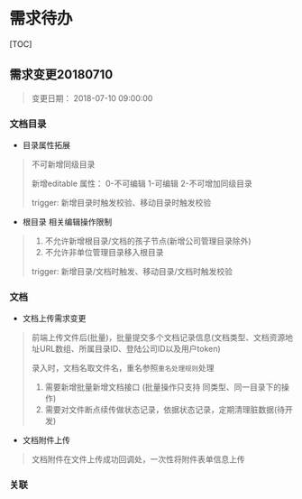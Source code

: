 # 需求待办

[TOC]



## 需求变更20180710

> 变更日期： 2018-07-10 09:00:00

### 文档目录

- 目录属性拓展

> 不可新增同级目录
>
> 新增editable 属性： 0-不可编辑 1-可编辑 2-不可增加同级目录
>
> trigger:  新增目录时触发校验、移动目录时触发校验

- 根目录 相关编辑操作限制

> 1. 不允许新增根目录/文档的孩子节点(新增公司管理目录除外)
> 2. 不允许非单位管理目录移入根目录
>
> trigger:  新增目录/文档时触发、移动目录/文档时触发校验



### 文档

- 文档上传需求变更

> 前端上传文件后(批量)，批量提交多个文档记录信息(文档类型、文档资源地址URL数组、所属目录ID、登陆公司ID以及用户token)
>
> 录入时，文档名取文件名，重名参照`重名处理规则`处理
>
> 1. 需要新增批量新增文档接口 (批量操作只支持 同类型、同一目录下的操作)
> 2. 需要对文件断点续传做状态记录，依据状态记录，定期清理脏数据(待开发)

- 文档附件上传

> 文档附件在文件上传成功回调处，一次性将附件表单信息上传

### 关联

